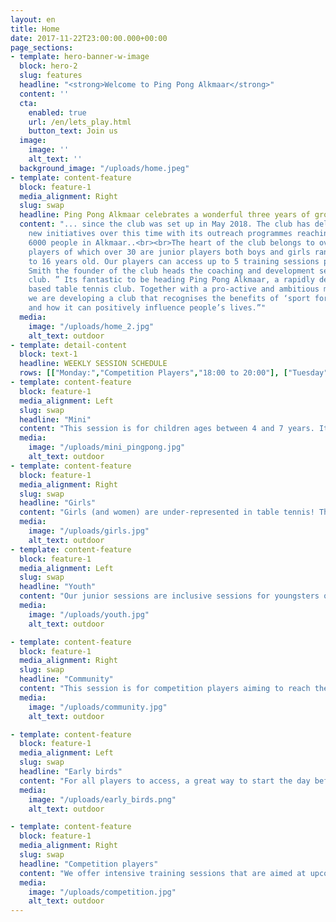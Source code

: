 ```yaml
---
layout: en
title: Home
date: 2017-11-22T23:00:00.000+00:00
page_sections:
- template: hero-banner-w-image
  block: hero-2
  slug: features
  headline: "<strong>Welcome to Ping Pong Alkmaar</strong>"
  content: ''
  cta:
    enabled: true
    url: /en/lets_play.html
    button_text: Join us
  image:
    image: ''
    alt_text: ''
  background_image: "/uploads/home.jpeg"
- template: content-feature
  block: feature-1
  media_alignment: Right
  slug: swap
  headline: Ping Pong Alkmaar celebrates a wonderful three years of growth
  content: "... since the club was set up in May 2018. The club has delivered multiple
    new initiatives over this time with its outreach programmes reaching out to over
    6000 people in Alkmaar..<br><br>The heart of the club belongs to over 50 regular
    players of which over 30 are junior players both boys and girls ranging from 5
    to 16 years old. Our players can access up to 5 training sessions per week.<br><br>Mark
    Smith the founder of the club heads the coaching and development sections of the
    club. ” Its fantastic to be heading Ping Pong Alkmaar, a rapidly developing community
    based table tennis club. Together with a pro-active and ambitious management team
    we are developing a club that recognises the benefits of ‘sport for development’
    and how it can positively influence people’s lives.”"
  media:
    image: "/uploads/home_2.jpg"
    alt_text: outdoor
- template: detail-content
  block: text-1
  headline: WEEKLY SESSION SCHEDULE
  rows: [["Monday:","Competition Players","18:00 to 20:00"], ["Tuesday","Early Birds","07:00 to 08:00"], ["Wednesday","Girls","15:00 to 16:00"], ["", "Juniors","16:15 to 17:45"], ["","Community","19:30 to 21:30"], ["Friday","Juniors","16:15 to 17:45"], ["", "Mini-Pingpongers","19:30 to 21:30",]]
- template: content-feature
  block: feature-1
  media_alignment: Left
  slug: swap
  headline: "Mini"
  content: "This session is for children ages between 4 and 7 years. It focuses on using ping pong to develop basic motoric movement and coordination. Lots of fun games using different materials from balloons to umbrella’s!"
  media:
    image: "/uploads/mini_pingpong.jpg"
    alt_text: outdoor
- template: content-feature
  block: feature-1
  media_alignment: Right
  slug: swap
  headline: "Girls"
  content: "Girls (and women) are under-represented in table tennis! Therefore this session is only for girls. The session focuses on fun games both physical, technical and tactical and also combines table tennis with children’s popular music!"
  media:
    image: "/uploads/girls.jpg"
    alt_text: outdoor
- template: content-feature
  block: feature-1
  media_alignment: Left
  slug: swap
  headline: "Youth"
  content: "Our junior sessions are inclusive sessions for youngsters of all levels.  Sessions are structured to include ‘technical skills’ together with fun games to maximise the enjoyment and therefore improvement levels of our youngsters.  Chinese training methods are used during the sessions including ‘multi-ball’ and ‘robot training’ to focus all players on physical and technical areas of the game."
  media:
    image: "/uploads/youth.jpg"
    alt_text: outdoor

- template: content-feature
  block: feature-1
  media_alignment: Right
  slug: swap
  headline: "Community"
  content: "This session is for competition players aiming to reach their full potential.  Session intensity is high focusing on technical, tactical and physical development of the players.  Players learn to develop a ‘top sport’ mentality to give them the knowledge of high level training methods to reach the higher levels of the game."
  media:
    image: "/uploads/community.jpg"
    alt_text: outdoor

- template: content-feature
  block: feature-1
  media_alignment: Left
  slug: swap
  headline: "Early birds"
  content: "For all players to access, a great way to start the day before work, school etc. This session is a new addition to our offerings set up on demand from our members wanting a once a week early training option.  With music to help get body and mind flowing the session is a uplifting start to the day."
  media:
    image: "/uploads/early_birds.png"
    alt_text: outdoor

- template: content-feature
  block: feature-1
  media_alignment: Right
  slug: swap
  headline: "Competition players"
  content: "We offer intensive training sessions that are aimed at upcoming competition players. We focus on technical, tactical and physical developments, to reach a high level together."
  media:
    image: "/uploads/competition.jpg"
    alt_text: outdoor
---
```

